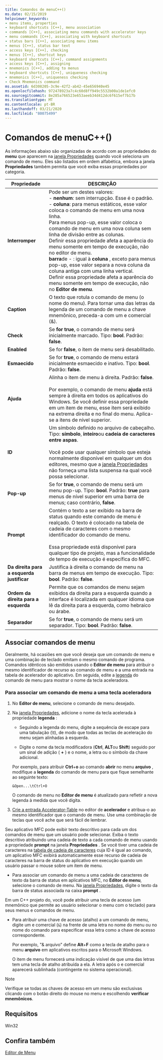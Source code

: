 ```yaml
---
title: Comandos de menuC++()
ms.date: 02/15/2019
helpviewer_keywords:
- menu items, properties
- keyboard shortcuts [C++], menu association
- commands [C++], associating menu commands with accelerator keys
- menu commands [C++], associating with keyboard shortcuts
- status bars [C++], associating menu items
- menus [C++], status bar text
- access keys [C++], checking
- menus [C++], shortcut keys
- keyboard shortcuts [C++], command assignments
- access keys [C++], assigning
- mnemonics [C++], adding to menus
- keyboard shortcuts [C++], uniqueness checking
- mnemonics [C++], uniqueness checking
- Check Mnemonics command
ms.assetid: 6d308205-3c9e-42f2-ab42-45e656940e45
ms.openlocfilehash: 972478923a7c4c60d8ff949c5532b00a1de1efc0
ms.sourcegitcommit: 8e285a766523e653aeeb34d412dc6f615ef7b17b
ms.translationtype: MT
ms.contentlocale: pt-BR
ms.lasthandoff: 03/21/2020
ms.locfileid: "80075499"
---
```

# <a name="menu-commands-c"></a>Comandos de menuC++()

As informações abaixo são organizadas de acordo com as propriedades do **menu** que aparecem na [janela Propriedades](/visualstudio/ide/reference/properties-window) quando você seleciona um comando de menu. Eles são listados em ordem alfabética, embora a janela **Propriedades** também permita que você exiba essas propriedades por categoria.

|Propriedade|DESCRIÇÃO|
|--------------|-----------------|
|**Interromper**|Pode ser um destes valores:<br/>  - **nenhum**: sem interrupção. Esse é o padrão.<br/>  - **coluna**: para menus estáticos, esse valor coloca o comando de menu em uma nova linha.<br/>      Para menus pop-up, esse valor coloca o comando de menu em uma nova coluna sem linha de divisão entre as colunas.<br/>      Definir essa propriedade afeta a aparência do menu somente em tempo de execução, não no editor de menu.<br />   **barra**de - : igual à **coluna** , exceto para menus pop-up, esse valor separa a nova coluna da coluna antiga com uma linha vertical.<br/>      Definir essa propriedade afeta a aparência do menu somente em tempo de execução, não no **Editor de menu**.|
|**Caption**|O texto que rotula o comando de menu (o nome do menu). Para tornar uma das letras da legenda de um comando de menu a chave mnemônico, preceda-a com um e comercial (&).|
|**Check**|Se **for true**, o comando de menu será inicialmente marcado. Tipo: **bool**. Padrão: **false**.|
|**Enabled**|Se for **false**, o item de menu será desabilitado.|
|**Esmaecido**|Se for **true**, o comando de menu estará inicialmente esmaecido e inativo. Tipo: **bool**. Padrão: **false**.|
|**Ajuda**|Alinha o item de menu à direita. Padrão: **false**.<br/><br/>Por exemplo, o comando de menu **ajuda** está sempre à direita em todos os aplicativos do Windows. Se você definir essa propriedade em um item de menu, esse item será exibido na extrema direita e no final do menu. Aplica-se a itens de nível superior.|
|**ID**|Um símbolo definido no arquivo de cabeçalho. Tipo: **símbolo**, **inteiro**ou **cadeia de caracteres entre aspas**.<br/><br/>Você pode usar qualquer símbolo que esteja normalmente disponível em qualquer um dos editores, mesmo que a [janela Propriedades](/visualstudio/ide/reference/properties-window) não forneça uma lista suspensa na qual você possa selecionar.|
|**Pop-up**|Se for **true**, o comando de menu será um menu pop-up. Tipo: **bool**. Padrão: **true** para menus de nível superior em uma barra de menus; caso contrário, **false**.|
|**Prompt**|Contém o texto a ser exibido na barra de status quando este comando de menu é realçado. O texto é colocado na tabela de cadeia de caracteres com o mesmo identificador do comando de menu.<br/><br/>Essa propriedade está disponível para qualquer tipo de projeto, mas a funcionalidade de tempo de execução é específica do MFC.|
|**Da direita para a esquerda justificar**|Justifica à direita o comando de menu na barra de menus em tempo de execução. Tipo: **bool**. Padrão: **false**.|
|**Ordem da direita para a esquerda**|Permite que os comandos de menu sejam exibidos da direita para a esquerda quando a interface é localizada em qualquer idioma que lê da direita para a esquerda, como hebraico ou árabe.|
|**Separador**|Se for **true**, o comando de menu será um separador. Tipo: **bool**. Padrão: **false**.|

## <a name="associate-menu-commands"></a>Associar comandos de menu

Geralmente, há ocasiões em que você deseja que um comando de menu e uma combinação de teclado emitam o mesmo comando de programa. Comandos idênticos são emitidos usando o **Editor de menu** para atribuir o mesmo identificador de recurso ao comando de menu e a uma entrada na tabela de acelerador do aplicativo. Em seguida, edite a [legenda](../windows/menu-command-properties.md) do comando de menu para mostrar o nome da tecla aceleradora.

### <a name="to-associate-a-menu-command-with-an-accelerator-key"></a>Para associar um comando de menu a uma tecla aceleradora

1. No **Editor de menu**, selecione o comando de menu desejado.

1. Na [janela Propriedades](/visualstudio/ide/reference/properties-window), adicione o nome da tecla acelerada à propriedade **legenda** :

   - Seguindo a legenda do menu, digite a sequência de escape para uma tabulação (\t), de modo que todas as teclas de aceleração do menu sejam alinhadas à esquerda.

   - Digite o nome da tecla modificadora (**Ctrl**, **ALT**ou **Shift**) seguido por um sinal de adição ( **+** ) e o nome, a letra ou o símbolo da chave adicional.

   Por exemplo, para atribuir **Ctrl**+**o** ao comando **abrir** no menu **arquivo** , modifique a **legenda** do comando de menu para que fique semelhante ao seguinte texto:

   ```
   &Open...\tCtrl+O
   ```

   O comando de menu no **Editor de menu** é atualizado para refletir a nova legenda à medida que você digita.

1. [Crie a entrada Accelerator-Table](../windows/adding-an-entry-to-an-accelerator-table.md) no editor de **acelerador** e atribua-o ao mesmo identificador que o comando de menu. Use uma combinação de teclas que você ache que será fácil de lembrar.

Seu aplicativo MFC pode exibir texto descritivo para cada um dos comandos de menu que um usuário pode selecionar. Exiba o texto descritivo atribuindo uma cadeia de texto a cada comando de menu usando a propriedade **prompt** na janela **Propriedades** . Se você tiver uma cadeia de caracteres na [tabela de cadeia de caracteres](../windows/string-editor.md) cuja ID é igual ao comando, um aplicativo MFC exibirá automaticamente esse recurso de cadeia de caracteres na barra de status do aplicativo em execução quando um usuário passar o mouse sobre um item de menu.

- Para associar um comando de menu a uma cadeia de caracteres de texto da barra de status em aplicativos MFC, no **Editor de menu**, selecione o comando de menu. Na [janela Propriedades](/visualstudio/ide/reference/properties-window), digite o texto da barra de status associada na caixa **prompt** .

Em um C++ projeto do, você pode atribuir uma tecla de acesso (um mnemônico que permite ao usuário selecionar o menu com o teclado) para seus menus e comandos de menu.

- Para atribuir uma chave de acesso (atalho) a um comando de menu, digite um e comercial (`&`) na frente de uma letra no nome do menu ou no nome do comando para especificar essa letra como a chave de acesso correspondente.

   Por exemplo, "& arquivo" define **Alt**+**F** como a tecla de atalho para o menu **arquivo** em aplicativos escritos para o Microsoft Windows.

   O item de menu fornecerá uma indicação visível de que uma das letras tem uma tecla de atalho atribuída a ela. A letra após o e comercial aparecerá sublinhada (contingente no sistema operacional).

> [!NOTE]
> Verifique se todas as chaves de acesso em um menu são exclusivas clicando com o botão direito do mouse no menu e escolhendo **verificar mnemônicos**.

## <a name="requirements"></a>Requisitos

Win32

## <a name="see-also"></a>Confira também

[Editor de Menu](../windows/menu-editor.md)

<!--
[Strings (ATL/MFC)](../atl-mfc-shared/strings-atl-mfc.md)<br/>-->
